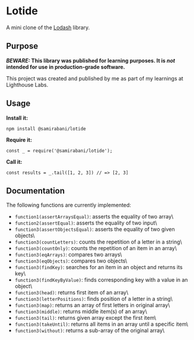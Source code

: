 # Lotide

A mini clone of the [Lodash](https://lodash.com) library.

## Purpose

**_BEWARE:_ This library was published for learning purposes. It is _not_ intended for use in production-grade software.**

This project was created and published by me as part of my learnings at Lighthouse Labs.

## Usage

**Install it:**

`npm install @samirabani/lotide`

**Require it:**

`const _ = require('@samirabani/lotide');`

**Call it:**

`const results = _.tail([1, 2, 3]) // => [2, 3]`

## Documentation

The following functions are currently implemented:

- `function1(assertArraysEqual)`: asserts the equality of two array\
- `function2(assertEqual)`: asserts the equality of two input\
- `function3(assertObjectsEqual)`: asserts the equality of two given objects\
- `function3(countLetters)`: counts the repetition of a letter in a string\
- `function3(countOnly)`: counts the repetition of an item in an array\
- `function3(eqArrays)`: compares two arrays\
- `function3(eqObjects)`: compares two objects\
- `function3(findKey)`: searches for an item in an object and returns its key\
- `function3(findKeyByValue)`: finds corresponding key with a value in an object\
- `function3(head)`: returns first item of an array\
- `function3(letterPositions)`: finds position of a letter in a string\
- `function3(map)`: returns an array of first letters in original array\
- `function3(middle)`: returns middle item(s) of an array\
- `function3(tail)`: returns given array except the first item\
- `function3(takeUntil)`: returns all items in an array until a specific item\
- `function3(without)`: returns a sub-array of the original array\
